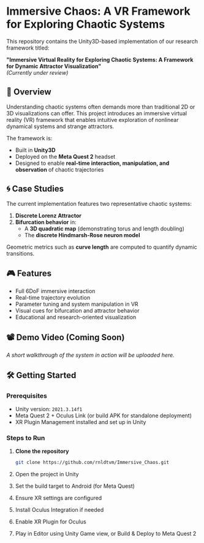 # Immersive Chaos: A VR Framework for Exploring Chaotic Systems

This repository contains the Unity3D-based implementation of our research framework titled:

**"Immersive Virtual Reality for Exploring Chaotic Systems: A Framework for Dynamic Attractor Visualization"**  
*(Currently under review)*

## 🧠 Overview

Understanding chaotic systems often demands more than traditional 2D or 3D visualizations can offer. This project introduces an immersive virtual reality (VR) framework that enables intuitive exploration of nonlinear dynamical systems and strange attractors.

The framework is:

- Built in **Unity3D**
- Deployed on the **Meta Quest 2** headset
- Designed to enable **real-time interaction, manipulation, and observation** of chaotic trajectories

## 🌀 Case Studies

The current implementation features two representative chaotic systems:

1. **Discrete Lorenz Attractor**
2. **Bifurcation behavior** in:
   - A **3D quadratic map** (demonstrating torus and length doubling)
   - The **discrete Hindmarsh-Rose neuron model**

Geometric metrics such as **curve length** are computed to quantify dynamic transitions.

## 🎮 Features

- Full 6DoF immersive interaction
- Real-time trajectory evolution
- Parameter tuning and system manipulation in VR
- Visual cues for bifurcation and attractor behavior
- Educational and research-oriented visualization

## 📽️ Demo Video (Coming Soon)

*A short walkthrough of the system in action will be uploaded here.*

## 🛠️ Getting Started

### Prerequisites

- Unity version: `2021.3.14f1`
- Meta Quest 2 + Oculus Link (or build APK for standalone deployment)
- XR Plugin Management installed and set up in Unity

### Steps to Run

1. **Clone the repository**
   ```bash
   git clone https://github.com/rnldtvm/Immersive_Chaos.git

2. Open the project in Unity

3. Set the build target to Android (for Meta Quest)

4. Ensure XR settings are configured

5. Install Oculus Integration if needed

6. Enable XR Plugin for Oculus

7. Play in Editor using Unity Game view, or Build & Deploy to Meta Quest 2
